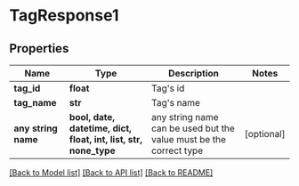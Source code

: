 # TagResponse1


## Properties
Name | Type | Description | Notes
------------ | ------------- | ------------- | -------------
**tag_id** | **float** | Tag&#39;s id | 
**tag_name** | **str** | Tag&#39;s name | 
**any string name** | **bool, date, datetime, dict, float, int, list, str, none_type** | any string name can be used but the value must be the correct type | [optional]

[[Back to Model list]](../README.md#documentation-for-models) [[Back to API list]](../README.md#documentation-for-api-endpoints) [[Back to README]](../README.md)



